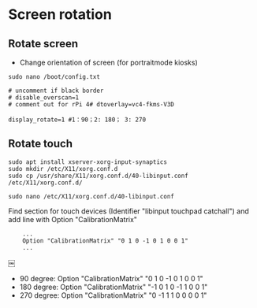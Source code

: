 # Screen rotation

## Rotate screen
- Change orientation of screen (for portraitmode kiosks)
```
sudo nano /boot/config.txt
```
```
# uncomment if black border
# disable_overscan=1
# comment out for rPi 4# dtoverlay=vc4-fkms-V3D

display_rotate=1 #1：90；2: 180； 3: 270
```
## Rotate touch
```
sudo apt install xserver-xorg-input-synaptics
sudo mkdir /etc/X11/xorg.conf.d
sudo cp /usr/share/X11/xorg.conf.d/40-libinput.conf /etc/X11/xorg.conf.d/
```
```
sudo nano /etc/X11/xorg.conf.d/40-libinput.conf
```

Find section for touch devices (Identifier "libinput touchpad catchall") and add line with Option "CalibrationMatrix"

```
    ...
    Option "CalibrationMatrix" "0 1 0 -1 0 1 0 0 1"
    ...
```
￼
- 90 degree: Option "CalibrationMatrix" "0 1 0 -1 0 1 0 0 1"
- 180 degree: Option "CalibrationMatrix" "-1 0 1 0 -1 1 0 0 1"
- 270 degree: Option "CalibrationMatrix" "0 -1 1 1 0 0 0 0 1"
